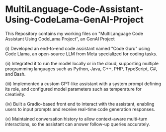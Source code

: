 # MultiLanguage-Code-Assistant-Using-CodeLama-GenAI-Project
This Repository contains my working files on "MultiLanguage Code Assistant Using CodeLama Project", an GenAI Project

(i) Developed an end-to-end code assistant named "Code Guru" using Code Llama, an open-source LLM from Meta specialized for coding tasks.

(ii) Integrated it to run the model locally or in the cloud, supporting multiple programming languages such as Python, Java, C++, PHP, TypeScript, C#, and Bash.

(iii) Implemented a custom GPT-like assistant with a system prompt defining its role, and configured model parameters such as temperature for creativity.

(iv) Built a Gradio-based front end to interact with the assistant, enabling users to input prompts and receive real-time code generation responses.

(v) Maintained conversation history to allow context-aware multi-turn interactions, so the assistant can answer follow-up queries accurately.
